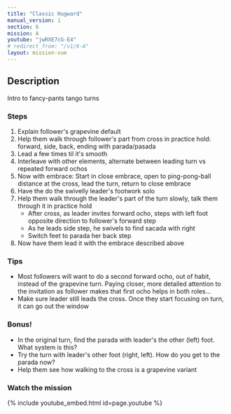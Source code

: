 ```yaml
---
title: "Classic Hugward"
manual_version: 1
section: 6
mission: A
youtube: "jwRXE7cG-E4"
# redirect_from: "/v1/6-A"
layout: mission-vue
---
```




## Description

Intro to fancy-pants tango turns

### Steps

1. Explain follower's grapevine default
2. Help them walk through follower's part from cross in practice hold: forward, side, back, ending with parada/pasada
3. Lead a few times til it's smooth
4. Interleave with other elements, alternate between leading turn vs repeated forward ochos
5. Now with embrace: Start in close embrace, open to ping-pong-ball distance at the cross, lead the turn, return to close embrace
6. Have the do the swivelly leader's footwork solo
7. Help them walk through the leader's part of the turn slowly, talk them through it in practice hold
    * After cross, as leader invites forward ocho, steps with left foot opposite direction to follower's forward step
    * As he leads side step, he swivels to find sacada with right
    * Switch feet to parada her back step 
8. Now have them lead it with the embrace described above

### Tips

* Most followers will want to do a second forward ocho, out of habit, instead of the grapevine turn. Paying closer, more detailed attention to the invitation as follower makes that first ocho helps in both roles...  
* Make sure leader still leads the cross. Once they start focusing on turn, it can go out the window

### Bonus!

* In the original turn, find the parada with leader's the other (left) foot. What system is this? 
* Try the turn with leader's other foot (right, left). How do you get to the parada now?   
* Help them see how walking to the cross is a grapevine variant

### Watch the mission

{% include youtube_embed.html id=page.youtube %}


